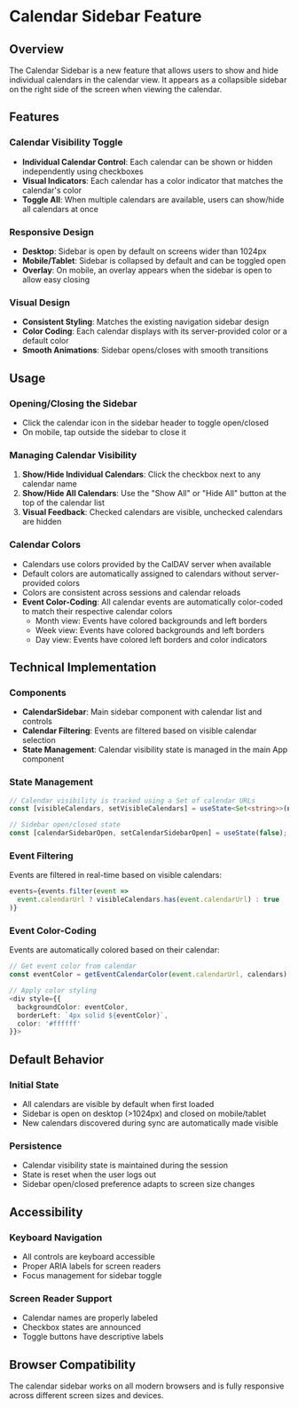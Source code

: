 # Calendar Sidebar Feature

## Overview

The Calendar Sidebar is a new feature that allows users to show and hide individual calendars in the calendar view. It appears as a collapsible sidebar on the right side of the screen when viewing the calendar.

## Features

### Calendar Visibility Toggle
- **Individual Calendar Control**: Each calendar can be shown or hidden independently using checkboxes
- **Visual Indicators**: Each calendar has a color indicator that matches the calendar's color
- **Toggle All**: When multiple calendars are available, users can show/hide all calendars at once

### Responsive Design
- **Desktop**: Sidebar is open by default on screens wider than 1024px
- **Mobile/Tablet**: Sidebar is collapsed by default and can be toggled open
- **Overlay**: On mobile, an overlay appears when the sidebar is open to allow easy closing

### Visual Design
- **Consistent Styling**: Matches the existing navigation sidebar design
- **Color Coding**: Each calendar displays with its server-provided color or a default color
- **Smooth Animations**: Sidebar opens/closes with smooth transitions

## Usage

### Opening/Closing the Sidebar
- Click the calendar icon in the sidebar header to toggle open/closed
- On mobile, tap outside the sidebar to close it

### Managing Calendar Visibility
1. **Show/Hide Individual Calendars**: Click the checkbox next to any calendar name
2. **Show/Hide All Calendars**: Use the "Show All" or "Hide All" button at the top of the calendar list
3. **Visual Feedback**: Checked calendars are visible, unchecked calendars are hidden

### Calendar Colors
- Calendars use colors provided by the CalDAV server when available
- Default colors are automatically assigned to calendars without server-provided colors
- Colors are consistent across sessions and calendar reloads
- **Event Color-Coding**: All calendar events are automatically color-coded to match their respective calendar colors
  - Month view: Events have colored backgrounds and left borders
  - Week view: Events have colored backgrounds and left borders
  - Day view: Events have colored left borders and color indicators

## Technical Implementation

### Components
- **CalendarSidebar**: Main sidebar component with calendar list and controls
- **Calendar Filtering**: Events are filtered based on visible calendar selection
- **State Management**: Calendar visibility state is managed in the main App component

### State Management
```typescript
// Calendar visibility is tracked using a Set of calendar URLs
const [visibleCalendars, setVisibleCalendars] = useState<Set<string>>(new Set());

// Sidebar open/closed state
const [calendarSidebarOpen, setCalendarSidebarOpen] = useState(false);
```

### Event Filtering
Events are filtered in real-time based on visible calendars:
```typescript
events={events.filter(event => 
  event.calendarUrl ? visibleCalendars.has(event.calendarUrl) : true
)}
```

### Event Color-Coding
Events are automatically colored based on their calendar:
```typescript
// Get event color from calendar
const eventColor = getEventCalendarColor(event.calendarUrl, calendars);

// Apply color styling
<div style={{ 
  backgroundColor: eventColor,
  borderLeft: `4px solid ${eventColor}`,
  color: '#ffffff'
}}>
```

## Default Behavior

### Initial State
- All calendars are visible by default when first loaded
- Sidebar is open on desktop (>1024px) and closed on mobile/tablet
- New calendars discovered during sync are automatically made visible

### Persistence
- Calendar visibility state is maintained during the session
- State is reset when the user logs out
- Sidebar open/closed preference adapts to screen size changes

## Accessibility

### Keyboard Navigation
- All controls are keyboard accessible
- Proper ARIA labels for screen readers
- Focus management for sidebar toggle

### Screen Reader Support
- Calendar names are properly labeled
- Checkbox states are announced
- Toggle buttons have descriptive labels

## Browser Compatibility

The calendar sidebar works on all modern browsers and is fully responsive across different screen sizes and devices.